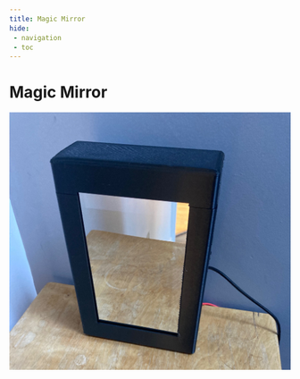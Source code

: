 ```yaml
---
title: Magic Mirror
hide:
 - navigation
 - toc
---
```

# Magic Mirror
![An image of my magic mirror](images/magicmirror.png)